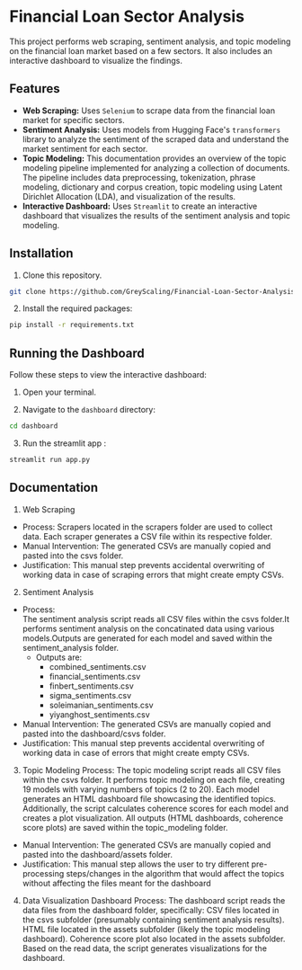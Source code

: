 # Financial Loan Sector Analysis

This project performs web scraping, sentiment analysis, and topic modeling on the financial loan market based on a few sectors. It also includes an interactive dashboard to visualize the findings.

## Features

- **Web Scraping:** Uses `Selenium` to scrape data from the financial loan market for specific sectors.
- **Sentiment Analysis:** Uses models from Hugging Face's `transformers` library to analyze the sentiment of the scraped data and understand the market sentiment for each sector.
- **Topic Modeling:** This documentation provides an overview of the topic modeling pipeline implemented for analyzing a collection of documents. The pipeline includes data preprocessing, tokenization, phrase modeling, dictionary and corpus creation, topic modeling using Latent Dirichlet Allocation (LDA), and visualization of the results.
- **Interactive Dashboard:** Uses `Streamlit` to create an interactive dashboard that visualizes the results of the sentiment analysis and topic modeling.

## Installation

1. Clone this repository.
  ```bash
  git clone https://github.com/GreyScaling/Financial-Loan-Sector-Analysis/
  ```
   
2. Install the required packages:
  ```bash
  pip install -r requirements.txt
  ```

## Running the Dashboard

Follow these steps to view the interactive dashboard:

1. Open your terminal.

2. Navigate to the `dashboard` directory:

 ```bash
 cd dashboard
 ```
3. Run the streamlit app :
  ```bash
  streamlit run app.py
  ```

## Documentation

1. Web Scraping
- Process:
Scrapers located in the scrapers folder are used to collect data.
Each scraper generates a CSV file within its respective folder.
- Manual Intervention:
The generated CSVs are manually copied and pasted into the csvs folder.
- Justification:
This manual step prevents accidental overwriting of working data in case of scraping errors that might create empty CSVs.

2. Sentiment Analysis
- Process: <br>
The sentiment analysis script reads all CSV files within the csvs folder.It performs sentiment analysis on the concatinated data using various models.Outputs are generated for each model and saved within the sentiment_analysis folder. 
    - Outputs are:
        - combined_sentiments.csv
        - financial_sentiments.csv
        - finbert_sentiments.csv
        - sigma_sentiments.csv
        - soleimanian_sentiments.csv
        - yiyanghost_sentiments.csv
- Manual Intervention:
The generated CSVs are manually copied and pasted into the dashboard/csvs folder.
- Justification:
This manual step prevents accidental overwriting of working data in case of  errors that might create empty CSVs.

3. Topic Modeling
Process:
The topic modeling script reads all CSV files within the csvs folder.
It performs topic modeling on each file, creating 19 models with varying numbers of topics (2 to 20).
Each model generates an HTML dashboard file showcasing the identified topics.
Additionally, the script calculates coherence scores for each model and creates a plot visualization.
All outputs (HTML dashboards, coherence score plots) are saved within the topic_modeling folder.
- Manual Intervention:
The generated CSVs are manually copied and pasted into the dashboard/assets folder.
- Justification:
This manual step allows the user to try different pre-processing steps/changes in the algorithm that would affect the topics without affecting the files meant for the dashboard

4. Data Visualization Dashboard
Process:
The dashboard script reads the data files from the dashboard folder, specifically:
CSV files located in the csvs subfolder (presumably containing sentiment analysis results).
HTML file located in the assets subfolder (likely the topic modeling dashboard).
Coherence score plot also located in the assets subfolder.
Based on the read data, the script generates visualizations for the dashboard.

